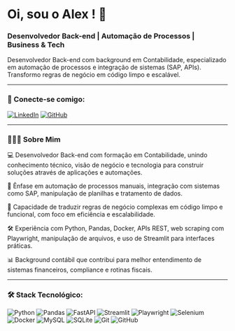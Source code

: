 # Oi, sou o Alex ! 👋


### Desenvolvedor Back-end | Automação de Processos | Business & Tech


Desenvolvedor Back-end com background em Contabilidade, especializado em automação de processos e integração de sistemas (SAP, APIs). Transformo regras de negócio em código limpo e escalável.



---



### 🔗 Conecte-se comigo:



[![LinkedIn](https://img.shields.io/badge/LinkedIn-0A66C2?style=for-the-badge&logo=linkedin&logoColor=white )](https://www.linkedin.com/in/alex-varela-ba8485378/)
[![GitHub](https://img.shields.io/badge/GitHub-181717?style=for-the-badge&logo=github&logoColor=white )](https://github.com/alexvarelagomes)



---



### 👨🏻‍💻 Sobre Mim



💻 Desenvolvedor Back-end com formação em Contabilidade, unindo conhecimento técnico, visão de negócio e tecnologia para construir soluções através de aplicações e automações. 

  



🔄 Ênfase em automação de processos manuais, integração com sistemas como SAP, manipulação de planilhas e tratamento de dados.

  



🧠 Capacidade de traduzir regras de negócio complexas em código limpo e funcional, com foco em eficiência e escalabilidade.

  



🛠️ Experiência com Python, Pandas, Docker, APIs REST, web scraping com Playwright, manipulação de arquivos, e uso de Streamlit para interfaces práticas.

  



📊 Background contábil que contribui para melhor entendimento de sistemas financeiros, compliance e rotinas fiscais.



---



### 🛠️ Stack Tecnológico:



![Python](https://img.shields.io/badge/Python-3776AB?style=for-the-badge&logo=python&logoColor=white )
![Pandas](https://img.shields.io/badge/Pandas-150458?style=for-the-badge&logo=pandas&logoColor=white )
![FastAPI](https://img.shields.io/badge/FastAPI-009688?style=for-the-badge&logo=fastapi&logoColor=white )
![Streamlit](https://img.shields.io/badge/Streamlit-FF4B4B?style=for-the-badge&logo=streamlit&logoColor=white )
![Playwright](https://img.shields.io/badge/Playwright-2EAD33?style=for-the-badge&logo=playwright&logoColor=white )
![Selenium](https://img.shields.io/badge/Selenium-43B02A?style=for-the-badge&logo=selenium&logoColor=white )
![Docker](https://img.shields.io/badge/Docker-2496ED?style=for-the-badge&logo=docker&logoColor=white )
![MySQL](https://img.shields.io/badge/mysql-%234479A1.svg?style=for-the-badge&logo=mysql&logoColor=white )
![SQLite](https://img.shields.io/badge/SQLite-003B57?style=for-the-badge&logo=sqlite&logoColor=white )
![Git](https://img.shields.io/badge/Git-F05032?style=for-the-badge&logo=git&logoColor=white )
![GitHub](https://img.shields.io/badge/GitHub-181717?style=for-the-badge&logo=github&logoColor=white )
